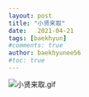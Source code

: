 ```yaml
---
layout: post
title: "小贤来取"
date:   2021-04-21
tags: [baekhyun]
#comments: true
author: baekhyunee56
#toc: true
---
```



![小贤来取.gif](https://s2.loli.net/2023/06/21/CNum2QKYyHV8qJR.gif)
